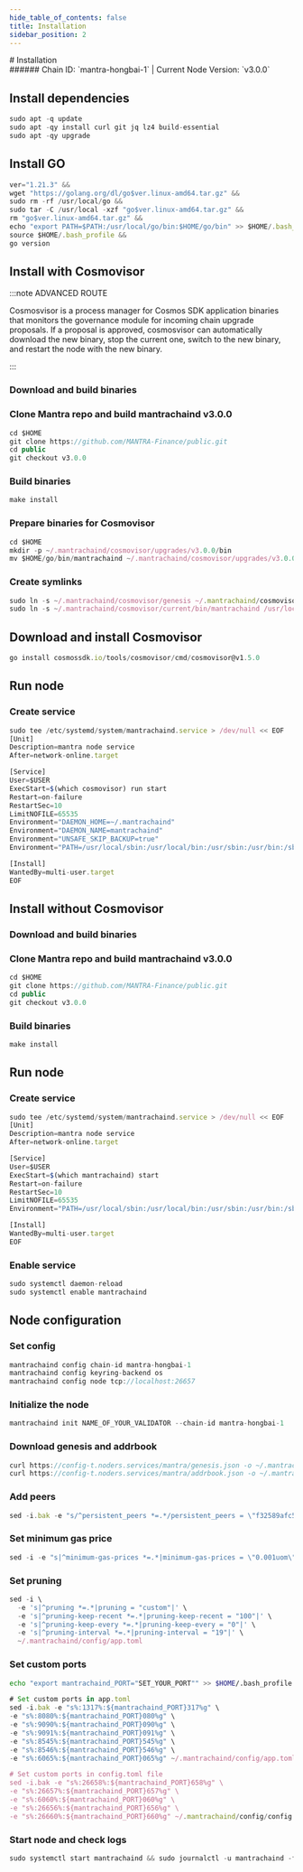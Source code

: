 ```yaml
---
hide_table_of_contents: false
title: Installation
sidebar_position: 2
---
```


<div class="h1-with-icon icon-mantra">
# Installation
</div>
###### Chain ID: `mantra-hongbai-1` | Current Node Version: `v3.0.0`

## Install dependencies

```js
sudo apt -q update
sudo apt -qy install curl git jq lz4 build-essential
sudo apt -qy upgrade
```

## Install GO
```js
ver="1.21.3" &&
wget "https://golang.org/dl/go$ver.linux-amd64.tar.gz" &&
sudo rm -rf /usr/local/go &&
sudo tar -C /usr/local -xzf "go$ver.linux-amd64.tar.gz" &&
rm "go$ver.linux-amd64.tar.gz" &&
echo "export PATH=$PATH:/usr/local/go/bin:$HOME/go/bin" >> $HOME/.bash_profile &&
source $HOME/.bash_profile &&
go version
```

## Install with Cosmovisor
:::note ADVANCED ROUTE

Cosmosvisor is a process manager for Cosmos SDK application binaries that monitors the governance module for incoming chain upgrade proposals. If a proposal is approved, cosmosvisor can automatically download the new binary, stop the current one, switch to the new binary, and restart the node with the new binary.

:::
### Download and build binaries
### Clone Mantra repo and build mantrachaind v3.0.0
```js
cd $HOME
git clone https://github.com/MANTRA-Finance/public.git
cd public
git checkout v3.0.0
```

### Build binaries
```js
make install
```
### Prepare binaries for Cosmovisor
```js
cd $HOME
mkdir -p ~/.mantrachaind/cosmovisor/upgrades/v3.0.0/bin
mv $HOME/go/bin/mantrachaind ~/.mantrachaind/cosmovisor/upgrades/v3.0.0/bin/
```

### Create symlinks
```js
sudo ln -s ~/.mantrachaind/cosmovisor/genesis ~/.mantrachaind/cosmovisor/current -f
sudo ln -s ~/.mantrachaind/cosmovisor/current/bin/mantrachaind /usr/local/bin/mantrachaind -f
```

## Download and install Cosmovisor
```js
go install cosmossdk.io/tools/cosmovisor/cmd/cosmovisor@v1.5.0
```

## Run node
### Create service
```js
sudo tee /etc/systemd/system/mantrachaind.service > /dev/null << EOF
[Unit]
Description=mantra node service
After=network-online.target

[Service]
User=$USER
ExecStart=$(which cosmovisor) run start
Restart=on-failure
RestartSec=10
LimitNOFILE=65535
Environment="DAEMON_HOME=~/.mantrachaind"
Environment="DAEMON_NAME=mantrachaind"
Environment="UNSAFE_SKIP_BACKUP=true"
Environment="PATH=/usr/local/sbin:/usr/local/bin:/usr/sbin:/usr/bin:/sbin:/bin:/usr/games:/usr/local/games:/snap/bin:~/.mantrachaind/cosmovisor/current/bin"

[Install]
WantedBy=multi-user.target
EOF
```

## Install without Cosmovisor

### Download and build binaries
### Clone Mantra repo and build mantrachaind v3.0.0
```js
cd $HOME
git clone https://github.com/MANTRA-Finance/public.git
cd public
git checkout v3.0.0
```

### Build binaries
```js
make install
```

## Run node
### Create service
```js
sudo tee /etc/systemd/system/mantrachaind.service > /dev/null << EOF
[Unit]
Description=mantra node service
After=network-online.target

[Service]
User=$USER
ExecStart=$(which mantrachaind) start
Restart=on-failure
RestartSec=10
LimitNOFILE=65535
Environment="PATH=/usr/local/sbin:/usr/local/bin:/usr/sbin:/usr/bin:/sbin:/bin:/usr/games:/usr/local/games:/snap/bin"

[Install]
WantedBy=multi-user.target
EOF
```

### Enable service
```js
sudo systemctl daemon-reload
sudo systemctl enable mantrachaind
```

## Node configuration
### Set config
```js
mantrachaind config chain-id mantra-hongbai-1
mantrachaind config keyring-backend os
mantrachaind config node tcp://localhost:26657
```

### Initialize the node
```js
mantrachaind init NAME_OF_YOUR_VALIDATOR --chain-id mantra-hongbai-1
```

### Download genesis and addrbook
```js
curl https://config-t.noders.services/mantra/genesis.json -o ~/.mantrachaind/config/genesis.json
curl https://config-t.noders.services/mantra/addrbook.json -o ~/.mantrachaind/config/addrbook.json
```
### Add peers
```js
sed -i.bak -e "s/^persistent_peers *=.*/persistent_peers = \"f32589afc557a5c4a372f38dae72fbaaa8a5b98d@mantra-t-rpc.noders.services:30656\"/" ~/.mantrachaind/config/config.toml
```

### Set minimum gas price
```js
sed -i -e "s|^minimum-gas-prices *=.*|minimum-gas-prices = \"0.001uom\"|" ~/.mantrachaind/config/app.toml
```
### Set pruning
```js
sed -i \
  -e 's|^pruning *=.*|pruning = "custom"|' \
  -e 's|^pruning-keep-recent *=.*|pruning-keep-recent = "100"|' \
  -e 's|^pruning-keep-every *=.*|pruning-keep-every = "0"|' \
  -e 's|^pruning-interval *=.*|pruning-interval = "19"|' \
  ~/.mantrachaind/config/app.toml
```

### Set custom ports

```bash
echo "export mantrachaind_PORT="SET_YOUR_PORT"" >> $HOME/.bash_profile
```

```js
# Set custom ports in app.toml
sed -i.bak -e "s%:1317%:${mantrachaind_PORT}317%g" \
-e "s%:8080%:${mantrachaind_PORT}080%g" \
-e "s%:9090%:${mantrachaind_PORT}090%g" \
-e "s%:9091%:${mantrachaind_PORT}091%g" \
-e "s%:8545%:${mantrachaind_PORT}545%g" \
-e "s%:8546%:${mantrachaind_PORT}546%g" \
-e "s%:6065%:${mantrachaind_PORT}065%g" ~/.mantrachaind/config/app.toml

# Set custom ports in config.toml file
sed -i.bak -e "s%:26658%:${mantrachaind_PORT}658%g" \
-e "s%:26657%:${mantrachaind_PORT}657%g" \
-e "s%:6060%:${mantrachaind_PORT}060%g" \
-e "s%:26656%:${mantrachaind_PORT}656%g" \
-e "s%:26660%:${mantrachaind_PORT}660%g" ~/.mantrachaind/config/config.toml
```

### Start node and check logs
```js
sudo systemctl start mantrachaind && sudo journalctl -u mantrachaind -f --no-hostname -o cat
```
